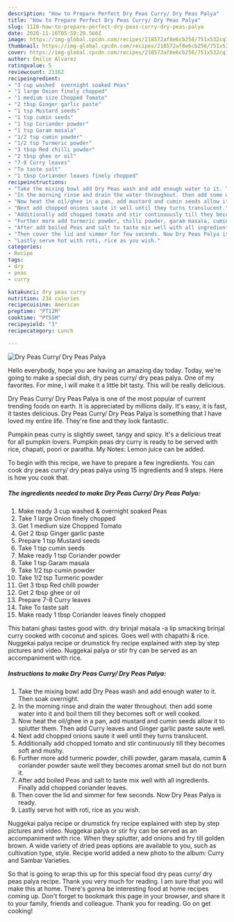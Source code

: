 ```yaml
---
description: "How to Prepare Perfect Dry Peas Curry/ Dry Peas Palya"
title: "How to Prepare Perfect Dry Peas Curry/ Dry Peas Palya"
slug: 1120-how-to-prepare-perfect-dry-peas-curry-dry-peas-palya
date: 2020-11-16T05:59:20.566Z
image: https://img-global.cpcdn.com/recipes/218572af8e6cb256/751x532cq70/dry-peas-curry-dry-peas-palya-recipe-main-photo.jpg
thumbnail: https://img-global.cpcdn.com/recipes/218572af8e6cb256/751x532cq70/dry-peas-curry-dry-peas-palya-recipe-main-photo.jpg
cover: https://img-global.cpcdn.com/recipes/218572af8e6cb256/751x532cq70/dry-peas-curry-dry-peas-palya-recipe-main-photo.jpg
author: Emilie Alvarez
ratingvalue: 5
reviewcount: 21162
recipeingredient:
- "3 cup washed  overnight soaked Peas"
- "1 large Onion finely chopped"
- "1 medium size Chopped Tomato"
- "2 tbsp Ginger garlic paste"
- "1 tsp Mustard seeds"
- "1 tsp cumin seeds"
- "1 tsp Coriander powder"
- "1 tsp Garam masala"
- "1/2 tsp cumin powder"
- "1/2 tsp Turmeric powder"
- "3 tbsp Red chilli powder"
- "2 tbsp ghee or oil"
- "7-8 Curry leaves"
- "To taste salt"
- "1 tbsp Coriander leaves finely chopped"
recipeinstructions:
- "Take the mixing bowl add Dry Peas wash and add enough water to it. Then soak overnight."
- "In the morning rinse and drain the water throughout. then add some water into it and boil them till they becomes soft or well cooked."
- "Now heat the oil/ghee in a pan, add mustard and cumin seeds allow it to splutter them. Then add Curry leaves and Ginger garlic paste saute well."
- "Next add chopped onions saute it well until they turns translucent."
- "Additionally add chopped tomato and stir continuously till they becomes soft and mushy."
- "Further more add turmeric powder, chilli powder, garam masala, cumin &amp; coriander powder saute well they becomes aromat smell but do not burn it."
- "After add boiled Peas and salt to taste mix well with all ingredients. Finally add chopped coriander leaves."
- "Then cover the lid and simmer for few seconds. Now Dry Peas Palya is ready."
- "Lastly serve hot with roti, rice as you wish."
categories:
- Recipe
tags:
- dry
- peas
- curry

katakunci: dry peas curry 
nutrition: 234 calories
recipecuisine: American
preptime: "PT12M"
cooktime: "PT55M"
recipeyield: "3"
recipecategory: Lunch

---
```



![Dry Peas Curry/ Dry Peas Palya](https://img-global.cpcdn.com/recipes/218572af8e6cb256/751x532cq70/dry-peas-curry-dry-peas-palya-recipe-main-photo.jpg)

Hello everybody, hope you are having an amazing day today. Today, we're going to make a special dish, dry peas curry/ dry peas palya. One of my favorites. For mine, I will make it a little bit tasty. This will be really delicious.

Dry Peas Curry/ Dry Peas Palya is one of the most popular of current trending foods on earth. It is appreciated by millions daily. It's easy, it is fast, it tastes delicious. Dry Peas Curry/ Dry Peas Palya is something that I have loved my entire life. They're fine and they look fantastic.

Pumpkin peas curry is slightly sweet, tangy and spicy. It&#39;s a delicious treat for all pumpkin lovers. Pumpkin peas dry curry is ready to be served with rice, chapati, poori or paratha. My Notes: Lemon juice can be added.


To begin with this recipe, we have to prepare a few ingredients. You can cook dry peas curry/ dry peas palya using 15 ingredients and 9 steps. Here is how you cook that.

<!--inarticleads1-->

##### The ingredients needed to make Dry Peas Curry/ Dry Peas Palya:

1. Make ready 3 cup washed &amp; overnight soaked Peas
1. Take 1 large Onion finely chopped
1. Get 1 medium size Chopped Tomato
1. Get 2 tbsp Ginger garlic paste
1. Prepare 1 tsp Mustard seeds
1. Take 1 tsp cumin seeds
1. Make ready 1 tsp Coriander powder
1. Take 1 tsp Garam masala
1. Take 1/2 tsp cumin powder
1. Take 1/2 tsp Turmeric powder
1. Get 3 tbsp Red chilli powder
1. Get 2 tbsp ghee or oil
1. Prepare 7-8 Curry leaves
1. Take To taste salt
1. Make ready 1 tbsp Coriander leaves finely chopped


This batani ghasi tastes good with. dry brinjal masala -a lip smacking brinjal curry cooked with coconut and spices. Goes well with chapathi &amp; rice. Nuggekai palya recipe or drumstick fry recipe explained with step by step pictures and video. Nuggekai palya or stir fry can be served as an accompaniment with rice. 

<!--inarticleads2-->

##### Instructions to make Dry Peas Curry/ Dry Peas Palya:

1. Take the mixing bowl add Dry Peas wash and add enough water to it. Then soak overnight.
1. In the morning rinse and drain the water throughout. then add some water into it and boil them till they becomes soft or well cooked.
1. Now heat the oil/ghee in a pan, add mustard and cumin seeds allow it to splutter them. Then add Curry leaves and Ginger garlic paste saute well.
1. Next add chopped onions saute it well until they turns translucent.
1. Additionally add chopped tomato and stir continuously till they becomes soft and mushy.
1. Further more add turmeric powder, chilli powder, garam masala, cumin &amp; coriander powder saute well they becomes aromat smell but do not burn it.
1. After add boiled Peas and salt to taste mix well with all ingredients. Finally add chopped coriander leaves.
1. Then cover the lid and simmer for few seconds. Now Dry Peas Palya is ready.
1. Lastly serve hot with roti, rice as you wish.


Nuggekai palya recipe or drumstick fry recipe explained with step by step pictures and video. Nuggekai palya or stir fry can be served as an accompaniment with rice. When they splutter, add onions and fry till golden brown. A wide variety of dried peas options are available to you, such as cultivation type, style. Recipe world added a new photo to the album: Curry and Sambar Varieties. 

So that is going to wrap this up for this special food dry peas curry/ dry peas palya recipe. Thank you very much for reading. I am sure that you will make this at home. There's gonna be interesting food at home recipes coming up. Don't forget to bookmark this page in your browser, and share it to your family, friends and colleague. Thank you for reading. Go on get cooking!
